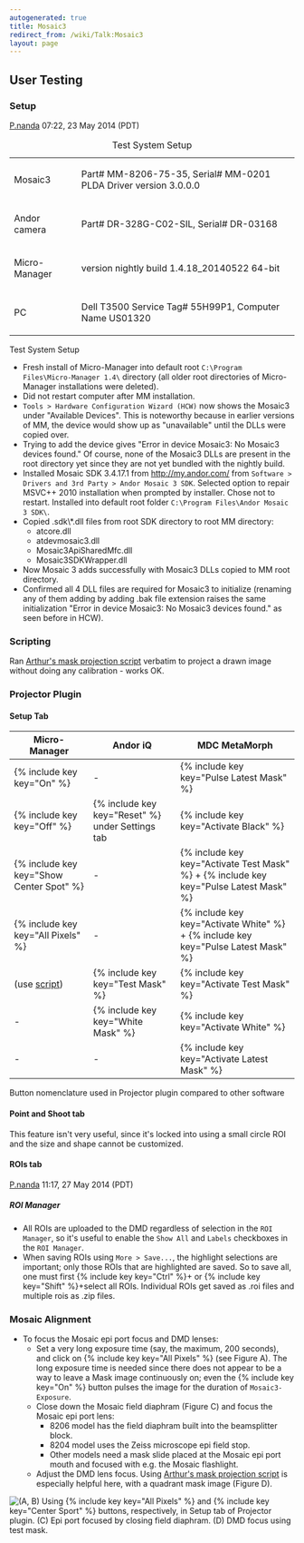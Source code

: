```yaml
---
autogenerated: true
title: Mosaic3
redirect_from: /wiki/Talk:Mosaic3
layout: page
---
```


## User Testing

### Setup

[P.nanda](/users/P.nanda "wikilink")
07:22, 23 May 2014 (PDT)

<table>
<caption>Test System Setup</caption>
<tbody>
<tr class="odd">
<td><p>Mosaic3</p></td>
<td><p>Part# MM-8206-75-35, Serial# MM-0201<br />
PLDA Driver version 3.0.0.0</p></td>
</tr>
<tr class="even">
<td><p>Andor camera</p></td>
<td><p>Part# DR-328G-C02-SIL, Serial# DR-03168</p></td>
</tr>
<tr class="odd">
<td><p>Micro-Manager</p></td>
<td><p>version nightly build 1.4.18_20140522 64-bit</p></td>
</tr>
<tr class="even">
<td><p>PC</p></td>
<td><p>Dell T3500 Service Tag# 55H99P1, Computer Name US01320</p></td>
</tr>
</tbody>
</table>

Test System Setup

-   Fresh install of Micro-Manager into default root
    `C:\Program Files\Micro-Manager 1.4\` directory (all older root
    directories of Micro-Manager installations were deleted).
-   Did not restart computer after MM installation.
-   `Tools > Hardware Configuration Wizard (HCW)` now shows the Mosaic3
    under "Available Devices". This is noteworthy because in earlier
    versions of MM, the device would show up as "unavailable" until the
    DLLs were copied over.
-   Trying to add the device gives "Error in device Mosaic3: No Mosaic3
    devices found." Of course, none of the Mosaic3 DLLs are present in
    the root directory yet since they are not yet bundled with the
    nightly build.
-   Installed Mosaic SDK 3.4.17.1 from <http://my.andor.com/> from
    `Software > Drivers and 3rd Party > Andor Mosaic 3 SDK`. Selected
    option to repair MSVC++ 2010 installation when prompted by
    installer. Chose not to restart. Installed into default root folder
    `C:\Program Files\Andor Mosaic 3 SDK\`.
-   Copied .sdk\\\*.dll files from root SDK directory to root MM
    directory:
    -   atcore.dll
    -   atdevmosaic3.dll
    -   Mosaic3ApiSharedMfc.dll
    -   Mosaic3SDKWrapper.dll
-   Now Mosaic 3 adds successfully with Mosaic3 DLLs copied to MM root
    directory.
-   Confirmed all 4 DLL files are required for Mosaic3 to initialize
    (renaming any of them adding by adding .bak file extension raises
    the same initialization "Error in device Mosaic3: No Mosaic3 devices
    found." as seen before in HCW).

### Scripting

Ran [Arthur's mask projection script](Mosaic3#scripting "wikilink")
verbatim to project a drawn image without doing any calibration - works
OK.

### Projector Plugin

#### Setup Tab

| Micro-Manager                                | Andor iQ                                       | MDC MetaMorph                                                                      |
|----------------------------------------------|------------------------------------------------|------------------------------------------------------------------------------------|
| {% include key key="On" %}                     | \-                                             | {% include key key="Pulse Latest Mask" %}                                            |
| {% include key key="Off" %}                    | {% include key key="Reset" %} under Settings tab | {% include key key="Activate Black" %}                                               |
| {% include key key="Show Center Spot" %}       | \-                                             | {% include key key="Activate Test Mask" %} + {% include key key="Pulse Latest Mask" %} |
| {% include key key="All Pixels" %}             | \-                                             | {% include key key="Activate White" %} + {% include key key="Pulse Latest Mask" %}     |
| (use [script](Mosaic3#scripting "wikilink")) | {% include key key="Test Mask" %}                | {% include key key="Activate Test Mask" %}                                           |
| \-                                           | {% include key key="White Mask" %}               | {% include key key="Activate White" %}                                               |
| \-                                           | \-                                             | {% include key key="Activate Latest Mask" %}                                         |

Button nomenclature used in Projector plugin compared to other software

#### Point and Shoot tab

This feature isn't very useful, since it's locked into using a small
circle ROI and the size and shape cannot be customized.

#### ROIs tab

[P.nanda](/users/P.nanda "wikilink")
11:17, 27 May 2014 (PDT)

##### ROI Manager

-   All ROIs are uploaded to the DMD regardless of selection in the
    `ROI Manager`, so it's useful to enable the `Show All` and `Labels`
    checkboxes in the `ROI Manager`.
-   When saving ROIs using `More > Save...`, the highlight selections
    are important; only those ROIs that are highlighted are saved. So to
    save all, one must first {% include key key="Ctrl" %}+ or
    {% include key key="Shift" %}+select all ROIs. Individual ROIs get
    saved as .roi files and multiple rois as .zip files.

### Mosaic Alignment

-   To focus the Mosaic epi port focus and DMD lenses:
    -   Set a very long exposure time (say, the maximum, 200 seconds),
        and click on {% include key key="All Pixels" %} (see Figure A).
        The long exposure time is needed since there does not appear to
        be a way to leave a Mask image continuously on; even the
        {% include key key="On" %} button pulses the image for the
        duration of `Mosaic3-Exposure`.
    -   Close down the Mosaic field diaphram (Figure C) and focus the
        Mosaic epi port lens:
        -   8206 model has the field diaphram built into the
            beamsplitter block.
        -   8204 model uses the Zeiss microscope epi field stop.
        -   Other models need a mask slide placed at the Mosaic epi port
            mouth and focused with e.g. the Mosaic flashlight.
    -   Adjust the DMD lens focus. Using [Arthur's mask projection
        script](Mosaic3#scripting "wikilink") is especially helpful
        here, with a quadrant mask image (Figure D).

![(A, B) Using {% include key key="All Pixels" %} and
{% include key key="Center Sport" %} buttons, respectively, in Setup tab
of Projector plugin. (C) Epi port focused by closing field diaphram. (D)
DMD focus using test
mask.](media/FullResolution_fig_mosic3_cal.png "(A, B) Using  and  buttons, respectively, in Setup tab of Projector plugin. (C) Epi port focused by closing field diaphram. (D) DMD focus using test mask.")
